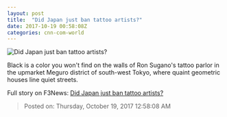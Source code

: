 ```yaml
---
layout: post
title:  "Did Japan just ban tattoo artists?"
date: 2017-10-19 00:58:08Z
categories: cnn-com-world
---
```


![Did Japan just ban tattoo artists?](http://cdn.cnn.com/cnnnext/dam/assets/171016155357-tattoo-tease-super-tease.jpg)

Black is a color you won't find on the walls of Ron Sugano's tattoo parlor in the upmarket Meguro district of south-west Tokyo, where quaint geometric houses line quiet streets.


Full story on F3News: [Did Japan just ban tattoo artists?](http://www.f3nws.com/n/sDNtWH)

> Posted on: Thursday, October 19, 2017 12:58:08 AM
